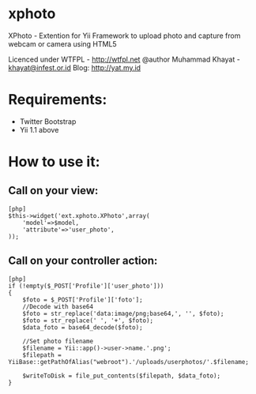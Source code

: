 xphoto
======

XPhoto - Extention for Yii Framework to upload photo and capture from webcam or camera using HTML5

Licenced under WTFPL - http://wtfpl.net
@author Muhammad Khayat - khayat@infest.or.id
Blog: http://yat.my.id


Requirements:
============
- Twitter Bootstrap
- Yii 1.1 above


How to use it:
================
Call on your view:
------------------
~~~
[php]
$this->widget('ext.xphoto.XPhoto',array(
 	'model'=>$model,
 	'attribute'=>'user_photo',
));
~~~

Call on your controller action:
-------------------------------
~~~
[php]
if (!empty($_POST['Profile']['user_photo']))
{
    $foto = $_POST['Profile']['foto'];
    //Decode with base64
    $foto = str_replace('data:image/png;base64,', '', $foto);
    $foto = str_replace(' ', '+', $foto);
    $data_foto = base64_decode($foto);
    
    //Set photo filename
    $filename = Yii::app()->user->name.'.png';
    $filepath = YiiBase::getPathOfAlias("webroot").'/uploads/userphotos/'.$filename;

    $writeToDisk = file_put_contents($filepath, $data_foto);                        
}
~~~

